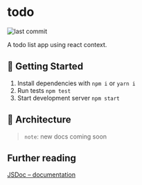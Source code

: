 # todo

![last commit](https://img.shields.io/github/last-commit/CullenSharp/todo)

A todo list app using react context.

## 🚀 Getting Started

1. Install dependencies with `npm i` or `yarn i`
2. Run tests `npm test`
3. Start development server `npm start`

## 🏢 Architecture

<!-- ![UML](UML.jpeg) -->

> `note`: new docs coming soon

## Further reading

[JSDoc – documentation](https://jsdoc.app/)
